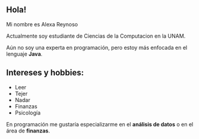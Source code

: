 ## Hola!
Mi nombre es Alexa Reynoso

Actualmente soy estudiante de Ciencias de la Computacion en la UNAM.

Aún no soy una experta en programación, pero estoy más enfocada en el lenguaje **Java**.

## Intereses y hobbies:
- Leer
- Tejer
- Nadar
- Finanzas
- Psicología

En programación me gustaría especializarme en el **análisis de datos** o en el área de **finanzas**.


<!--
**alexareynoso/alexareynoso** is a ✨ _special_ ✨ repository because its `README.md` (this file) appears on your GitHub profile.

Here are some ideas to get you started:

- 🔭 I’m currently working on ...
- 🌱 I’m currently learning ...
- 👯 I’m looking to collaborate on ...
- 🤔 I’m looking for help with ...
- 💬 Ask me about ...
- 📫 How to reach me: ...
- 😄 Pronouns: ...
- ⚡ Fun fact: ...
-->
